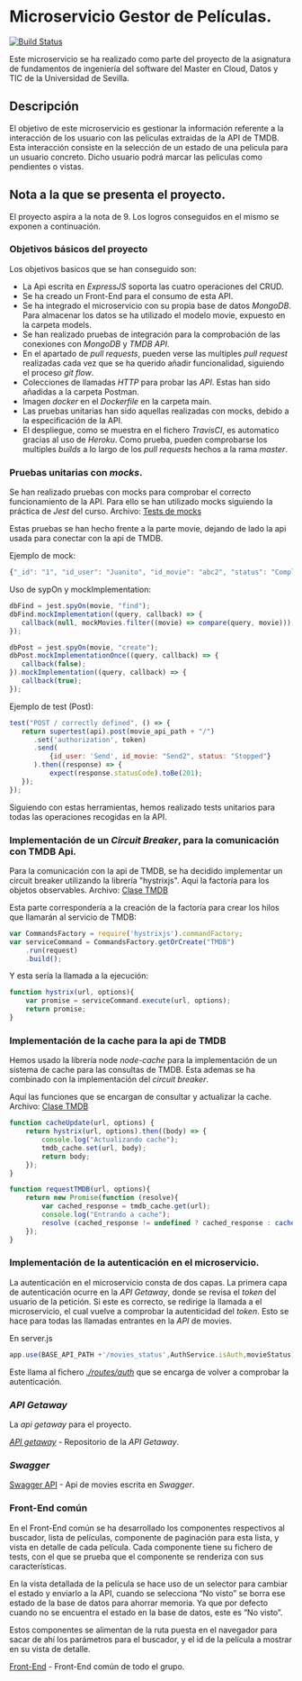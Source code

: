 # Microservicio Gestor de Películas.

[![Build Status](https://travis-ci.org/MrManoloDG/fis-ms-movies.svg?branch=master)](https://travis-ci.org/MrManoloDG/fis-ms-movies)

Este microservicio se ha realizado como parte del proyecto de la asignatura de fundamentos de ingeniería del software del Master en Cloud, Datos y TIC de la Universidad de Sevilla.

## Descripción

El objetivo de este microservicio es gestionar la información referente a la interacción de los usuario con las peliculas extraidas de la API de TMDB. Esta interacción consiste en la selección de un estado de una pelicula para un usuario concreto. Dicho usuario podrá marcar las peliculas como pendientes o vistas.

## Nota a la que se presenta el proyecto.

El proyecto aspira a la nota de 9. Los logros conseguidos en el mismo se exponen a continuación.

### Objetivos básicos del proyecto

Los objetivos basicos que se han conseguido son:

* La Api escrita en *ExpressJS* soporta las cuatro operaciones del CRUD.
* Se ha creado un Front-End para el consumo de esta API.
* Se ha integrado el microservicio con su propia base de datos *MongoDB*. Para almacenar los datos se ha utilizado el modelo movie, expuesto en la carpeta models.
* Se han realizado pruebas de integración para la comprobación de las conexiones con *MongoDB* y *TMDB API*.
* En el apartado de *pull requests*, pueden verse las multiples *pull request* realizadas cada vez que se ha querido añadir funcionalidad, siguiendo el proceso *git flow*.
* Colecciones de llamadas *HTTP* para probar las *API*. Estas han sido añadidas a la carpeta Postman.
* Imagen *docker* en el *Dockerfile* en la carpeta main.
* Las pruebas unitarias han sido aquellas realizadas con mocks, debido a la especificación de la API.
* El despliegue, como se muestra en el fichero *TravisCI*, es automatico gracias al uso de *Heroku*. Como prueba, pueden comprobarse los multiples *builds* a lo largo de los *pull requests* hechos a la rama *master*.

### Pruebas unitarias con *mocks*.

Se han realizado pruebas con mocks para comprobar el correcto funcionamiento de la API. Para ello se han utilizado mocks siguiendo la práctica de *Jest* del curso. Archivo: [Tests de mocks](tests/server.test.js)

Estas pruebas se han hecho frente a la parte movie, dejando de lado la api usada para conectar con la api de TMDB.

Ejemplo de mock:

```javascript
{"_id": "1", "id_user": "Juanito", "id_movie": "abc2", "status": "Completed", "status_date": new Date()}
```

Uso de sypOn y mockImplementation:

```javascript
dbFind = jest.spyOn(movie, "find");
dbFind.mockImplementation((query, callback) => {
   callback(null, mockMovies.filter((movie) => compare(query, movie)));
});

dbPost = jest.spyOn(movie, "create");
dbPost.mockImplementationOnce((query, callback) => {
   callback(false);
}).mockImplementation((query, callback) => {
   callback(true);
});
```

Ejemplo de test (Post):

```javascript
test("POST / correctly defined", () => {
   return supertest(api).post(movie_api_path + "/")
      .set('authorization', token)
      .send(
          {id_user: 'Send', id_movie: "Send2", status: "Stopped"}
      ).then((response) => {
          expect(response.statusCode).toBe(201);
   });
});
```

Siguiendo con estas herramientas, hemos realizado tests unitarios para todas las operaciones recogidas en la API.

### Implementación de un *Circuit Breaker*, para la comunicación con TMDB Api.

Para la comunicación con la api de TMDB, se ha decidido implementar un circuit breaker utilizando la librería "hystrixjs". Aqui la factoría para los objetos observables. Archivo: [Clase TMDB](models/TMDB_Class.js)

Esta parte correspondería a la creación de la factoría para crear los hilos que llamarán al servicio de TMDB:

```javascript
var CommandsFactory = require('hystrixjs').commandFactory;
var serviceCommand = CommandsFactory.getOrCreate("TMDB")
    .run(request)
    .build();
```

Y esta sería la llamada a la ejecución:

```javascript
function hystrix(url, options){
    var promise = serviceCommand.execute(url, options);
    return promise; 
}
```

### Implementación de la cache para la api de TMDB

Hemos usado la librería node *node-cache* para la implementación de un sistema de cache para las consultas de TMDB. Esta ademas se ha combinado con la implementación del *circuit breaker*.

Aquí las funciones que se encargan de consultar y actualizar la cache. Archivo: [Clase TMDB](models/TMDB_Class.js)

```javascript
function cacheUpdate(url, options) {
    return hystrix(url, options).then((body) => {
        console.log("Actualizando cache");
        tmdb_cache.set(url, body);
        return body;
    });
}

function requestTMDB(url, options){
    return new Promise(function (resolve){
        var cached_response = tmdb_cache.get(url);
        console.log("Entrando a cache");
        resolve (cached_response != undefined ? cached_response : cacheUpdate(url, options))
    });
}
```

### Implementación de la autenticación en el microservicio.

La autenticación en el microservicio consta de dos capas. La primera capa de autenticación ocurre en la *API Getaway*, donde se revisa el *token* del usuario de la petición. Si este es correcto, se redirige la llamada a el microservicio, el cual vuelve a comprobar la autenticidad del *token*. Esto se hace para todas las llamadas entrantes en la *API* de movies.

En server.js

```javascript
app.use(BASE_API_PATH +'/movies_status',AuthService.isAuth,movieStatus);
```

Este llama al fichero [*./routes/auth*](routes/auth.js) que se encarga de volver a comprobar la autenticación.

### *API Getaway*

La *api getaway* para el proyecto.

[*API getaway*](https://github.com/Xiirf/FIS-API-Gateway) - Repositorio de la *API Getaway*.

### *Swagger*

[Swagger API](https://app.swaggerhub.com/apis-docs/MrManoloDG/fis-movieStatus/1.0.0) - Api de movies escrita en *Swagger*.

### Front-End común

En el Front-End común se ha desarrollado los componentes respectivos al buscador, lista de películas, componente de paginación para esta lista, y vista en detalle de cada película. Cada componente tiene su fichero de tests, con el que se prueba que el componente se renderiza con sus características. 

En la vista detallada de la película se hace uso de un selector para cambiar el estado y enviarlo a la API, cuando se selecciona “No visto” se borra ese estado de la base de datos para ahorrar memoria. Ya que por defecto cuando no se encuentra el estado en la base de datos, este es “No visto”.

Estos componentes se alimentan de la ruta puesta en el navegador para sacar de ahí los parámetros para el buscador, y el id de la película a mostrar en su vista de detalle. 

[Front-End](https://github.com/Xiirf/FIS-Frontend) - Front-End común de todo el grupo.

